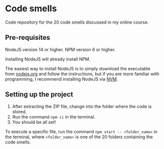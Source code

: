 # Code smells
Code repository for the 20 code smells discussed in my online course.

## Pre-requisites

NodeJS version 14 or higher.
NPM version 6 or higher.

Installing NodeJS will already install NPM.

The easiest way to install NodeJS is to simply download the executable from [nodejs.org](https://nodejs.org/en/download/) and follow the instructions, but if you are more familiar with programming, I recommend installing NodeJS via [NVM](https://github.com/nvm-sh/nvm#installing-and-updating).

## Setting up the project

1. After extracting the ZIP file, change into the folder where the code is stored.
2. Run the command `npm ci` in the terminal.
3. You should be all set!

To execute a specific file, run the command `npm start -- <folder_name>` in the terminal, where `<folder_name>` is one of the 20 folders containing the code smells.